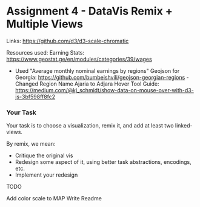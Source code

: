 Assignment 4 - DataVis Remix + Multiple Views
===

Links:
https://github.com/d3/d3-scale-chromatic




Resources used:
Earning Stats: https://www.geostat.ge/en/modules/categories/39/wages
  - Used "Average monthly nominal earnings by regions"
Geojson for Georgia: https://github.com/bumbeishvili/geojson-georgian-regions - Changed Region Name Ajaria to Adjara
Hover Tool Guide: https://medium.com/@kj_schmidt/show-data-on-mouse-over-with-d3-js-3bf598ff8fc2


### Your Task

Your task is to choose a visualization, remix it, and add at least two linked-views.

By remix, we mean:

- Critique the original vis
- Redesign some aspect of it, using better task abstractions, encodings, etc.
- Implement your redesign

TODO

Add color scale to MAP
Write Readme
